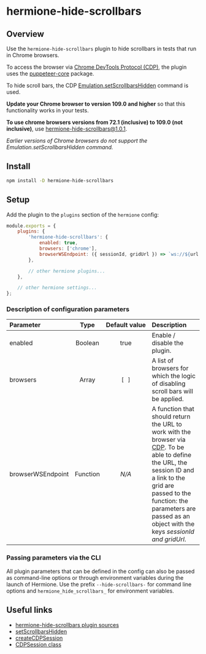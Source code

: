 # hermione-hide-scrollbars

## Overview

Use the `hermione-hide-scrollbars` plugin to hide scrollbars in tests that run in Chrome browsers.

To access the browser via [Chrome DevTools Protocol (CDP)][CDP], the plugin uses the [puppeteer-core](https://github.com/GoogleChrome/puppeteer) package.

To hide scroll bars, the CDP [Emulation.setScrollbarsHidden][set-scrollbars-hidden] command is used.

**Update your Chrome browser to version 109.0 and higher** so that this functionality works in your tests.

**To use chrome browsers versions from 72.1 (inclusive) to 109.0 (not inclusive)**, use hermione-hide-scrollbars@1.0.1.

*Earlier versions of Chrome browsers do not support the _Emulation.setScrollbarsHidden_ command.*

## Install

```bash
npm install -D hermione-hide-scrollbars
```

## Setup

Add the plugin to the `plugins` section of the `hermione` config:

```javascript
module.exports = {
    plugins: {
        'hermione-hide-scrollbars': {
            enabled: true,
            browsers: ['chrome'],
            browserWSEndpoint: ({ sessionId, gridUrl }) => `ws://${url.parse(gridUrl).host}/devtools/${sessionId}`
        },

        // other hermione plugins...
    },

    // other hermione settings...
};
```

### Description of configuration parameters

| **Parameter** | **Type** | **Default&nbsp;value** | **Description** |
| :--- | :---: | :---: | :--- |
| enabled | Boolean | true | Enable / disable the plugin. |
| browsers | Array | `[ ]` | A list of browsers for which the logic of disabling scroll bars will be applied. |
| browserWSEndpoint | Function | _N/A_ | A function that should return the URL to work with the browser via [CDP][CDP]. To be able to define the URL, the session ID and a link to the grid are passed to the function: the parameters are passed as an object with the keys _sessionId and gridUrl_. |

### Passing parameters via the CLI

All plugin parameters that can be defined in the config can also be passed as command-line options or through environment variables during the launch of Hermione. Use the prefix `--hide-scrollbars-` for command line options and `hermione_hide_scrollbars_` for environment variables.

## Useful links

* [hermione-hide-scrollbars plugin sources][hermione-hide-scrollbars]
* [setScrollbarsHidden][set-scrollbars-hidden]
* [createCDPSession](https://github.com/puppeteer/puppeteer/blob/main/docs/api/puppeteer.target.createcdpsession.md)
* [CDPSession class](https://github.com/puppeteer/puppeteer/blob/main/docs/api/puppeteer.cdpsession.md)

[hermione-hide-scrollbars]: https://github.com/gemini-testing/hermione-hide-scrollbars/
[set-scrollbars-hidden]: https://chromedevtools.github.io/devtools-protocol/tot/Emulation/#method-setScrollbarsHidden
[CDP]: https://chromedevtools.github.io/devtools-protocol/
